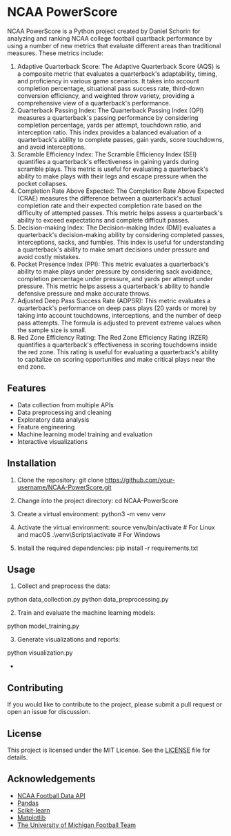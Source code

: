 # NCAA PowerScore

NCAA PowerScore is a Python project created by Daniel Schorin for analyzing and ranking NCAA college football quartback performance by using a number of new metrics that evaluate different areas than traditional measures. These metrics include: 
1. Adaptive Quarterback Score: The Adaptive Quarterback Score (AQS) is a composite metric that evaluates a quarterback's adaptability, timing, and proficiency in various game scenarios. It takes into account completion percentage, situational pass success rate, third-down conversion efficiency, and weighted throw variety, providing a comprehensive view of a quarterback's performance.
2. Quarterback Passing Index: The Quarterback Passing Index (QPI) measures a quarterback's passing performance by considering completion percentage, yards per attempt, touchdown ratio, and interception ratio. This index provides a balanced evaluation of a quarterback's ability to complete passes, gain yards, score touchdowns, and avoid interceptions.
3. Scramble Efficiency Index: The Scramble Efficiency Index (SEI) quantifies a quarterback's effectiveness in gaining yards during scramble plays. This metric is useful for evaluating a quarterback's ability to make plays with their legs and escape pressure when the pocket collapses.
4. Completion Rate Above Expected: The Completion Rate Above Expected (CRAE) measures the difference between a quarterback's actual completion rate and their expected completion rate based on the difficulty of attempted passes. This metric helps assess a quarterback's ability to exceed expectations and complete difficult passes.
5. Decision-making Index: The Decision-making Index (DMI) evaluates a quarterback's decision-making ability by considering completed passes, interceptions, sacks, and fumbles. This index is useful for understanding a quarterback's ability to make smart decisions under pressure and avoid costly mistakes.
6. Pocket Presence Index (PPI): This metric evaluates a quarterback's ability to make plays under pressure by considering sack avoidance, completion percentage under pressure, and yards per attempt under pressure. This metric helps assess a quarterback's ability to handle defensive pressure and make accurate throws.
7. Adjusted Deep Pass Success Rate (ADPSR): This metric evaluates a quarterback's performance on deep pass plays (20 yards or more) by taking into account touchdowns, interceptions, and the number of deep pass attempts. The formula is adjusted to prevent extreme values when the sample size is small.
8. Red Zone Efficiency Rating: The Red Zone Efficiency Rating (RZER) quantifies a quarterback's effectiveness in scoring touchdowns inside the red zone. This rating is useful for evaluating a quarterback's ability to capitalize on scoring opportunities and make critical plays near the end zone.
## Features

- Data collection from multiple APIs
- Data preprocessing and cleaning
- Exploratory data analysis
- Feature engineering
- Machine learning model training and evaluation
- Interactive visualizations

## Installation

1. Clone the repository:
git clone https://github.com/your-username/NCAA-PowerScore.git

2. Change into the project directory:
cd NCAA-PowerScore

3. Create a virtual environment:
python3 -m venv venv

4. Activate the virtual environment:
source venv/bin/activate # For Linux and macOS
.\venv\Scripts\activate # For Windows

5. Install the required dependencies:
pip install -r requirements.txt

## Usage

1. Collect and preprocess the data:

python data_collection.py
python data_preprocessing.py

2. Train and evaluate the machine learning models:

python model_training.py

3. Generate visualizations and reports:

python visualization.py

- 

## Contributing

If you would like to contribute to the project, please submit a pull request or open an issue for discussion.

## License

This project is licensed under the MIT License. See the [LICENSE](LICENSE) file for details.

## Acknowledgements

- [NCAA Football Data API](https://api.collegefootballdata.com/)
- [Pandas](https://pandas.pydata.org/)
- [Scikit-learn](https://scikit-learn.org/)
- [Matplotlib](https://matplotlib.org/)
- [The University of Michigan Football Team](https://mgoblue.com/sports/football)